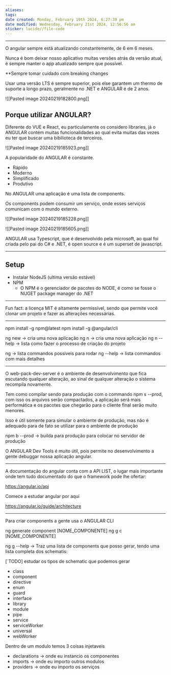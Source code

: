 ```yaml
---
aliases: 
tags: 
date created: Monday, February 19th 2024, 6:27:39 pm
date modified: Wednesday, February 21st 2024, 12:56:56 am
sticker: lucide//file-code
---
```

---

O angular sempre está atualizando constantemente, de 6 em 6 meses.

Nunca é bom deixar nosso aplicativo muitas versões atrás da versão atual, é sempre manter o app atualizado sempre que possível.

**Sempre tomar cuidado com breaking changes

Usar uma versão LTS é sempre superior, pois else garantem um thermo de suporte a longo prazo, geralmente no .NET e ANGULAR é de 2 anos.

![[Pasted image 20240219182800.png]]

## Porque utilizar ANGULAR?

Diferente do VUE e React, eu particulamente os considero libraries, já o ANGULAR contém muitas funcionalidades ao qual evita muitas das vezes eu ter que buscar uma bibilioteca de terceiros.

![[Pasted image 20240219185923.png]]

A popularidade do ANGULAR é constante.

- Rápido
- Moderno
- Simplificado
- Produtivo

No ANGULAR uma aplicação é uma lista de components.

Os components podem consumir um serviço, onde esses serviços comunicam com o mundo externo.

![[Pasted image 20240219185228.png]]

![[Pasted image 20240219185605.png]]

ANGULAR usa Typescript, que é desenvolvido pela microsoft, ao qual foi criada pelo pai do C# e .NET, é open source e é um superset de javascript.

---
## Setup

- Instalar NodeJS (ultima versão estável)
- NPM
	- O NPM é o gerenciador de pacotes do NODE, é como se fosse o NUGET package manager do .NET

---

Fun fact: a licença MIT é altamente permissível, sendo que permite você clonar um projeto e fazer as alterações necessárias.

---

npm install -g npm@latest
npm install -g @angular/cli

ng new -> cria uma nova aplicação
ng n -> cria uma nova aplicação
ng n --help -> lista como fazer o processo de criação do projeto

ng -> lista commandos possiveis para rodar
ng --help -> lista commandos com mais detalhes


---

O web-pack-dev-server é o ambiente de desenvolvimento que fica escutando qualquer alteração, ao sinal de qualquer alteração o sistema recompila novamente.

Tem como compilar sendo para produção com o commando npm s --prod, com isso os arquivos serão compactados, a aplicação será mais performática e os pacotes que chegarão para o cliente final serão muito menores.

Isso é útil somente para simular o ambiente de produção, mas não é adequado para de fato se utilizar para o ambiente de produção

npm b --prod -> builda para produção para colocar no servidor de produção

O ANGULAR Dev Tools é muito útil, pois permite no desenvolvimento a gente debuggar nossa aplicação angular.

---

A documentação do angular conta com a API LIST, o lugar mais importante onde tem tudo documentado do que o framework pode lhe ofertar:

https://angular.io/api

Comece a estudar angular por aqui

https://angular.io/guide/architecture

---

Para criar components a gente usa o ANGULAR CLI

ng generate component [NOME_COMPONENTE]
ng g c [NOME_COMPONENTE]

ng g --help -> Traz uma lista de components que posso gerar, tendo uma lista completa dos schematis:

[´TODO] estudar os tipos de schematic que podemos gerar

- class
- component
- directive
- enum
- guard
- interface
- library
- module
- pipe
- service
- serviceWorker
- universal
- webWorker

Dentro de um modulo temos 3 coisas injetaveis

- declarations -> onde eu instancio os componentes
- imports -> onde eu importo outros modulos
- providers -> onde eu importo os serviços